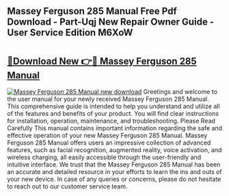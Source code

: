 ## Massey Ferguson 285 Manual Free Pdf Download - Part-Uqj New Repair Owner Guide - User Service Edition M6XoW

# <h2><a href="http://bc86439.oget.top/?id=Massey+Ferguson+285+Manual">🔗Download New 👉🔴 Massey Ferguson 285 Manual</a></h2>

[![Massey Ferguson 285 Manual new download](https://i.imgur.com/5g1atiW.png)](http://bc86439.oget.top/?id=Massey+Ferguson+285+Manual)
Greetings and welcome to the user manual for your newly received Massey Ferguson 285 Manual. This comprehensive guide is intended to help you understand and utilize all of the features and benefits of your product. You will find clear instructions for installation, operation, maintenance, and troubleshooting. Please Read Carefully This manual contains important information regarding the safe and effective operation of your new Massey Ferguson 285 Manual. Massey Ferguson 285 Manual offers users an impressive collection of advanced features, such as facial recognition, augmented reality, voice activation, and wireless charging, all easily accessible through the user-friendly and intuitive interface. We trust that the Massey Ferguson 285 Manual has been an accurate and detailed resource in your efforts to learn the ins and outs of your new device. In case of any queries or concerns, please do not hesitate to reach out to our customer service team.
